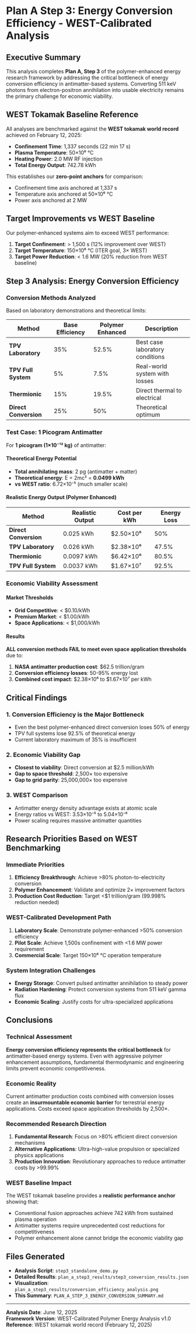 # Plan A Step 3: Energy Conversion Efficiency - WEST-Calibrated Analysis

## Executive Summary

This analysis completes **Plan A, Step 3** of the polymer-enhanced energy research framework by addressing the critical bottleneck of energy conversion efficiency in antimatter-based systems. Converting 511 keV photons from electron-positron annihilation into usable electricity remains the primary challenge for economic viability.

## WEST Tokamak Baseline Reference

All analyses are benchmarked against the **WEST tokamak world record** achieved on February 12, 2025:

- **Confinement Time**: 1,337 seconds (22 min 17 s)
- **Plasma Temperature**: 50×10⁶ °C
- **Heating Power**: 2.0 MW RF injection
- **Total Energy Output**: 742.78 kWh

This establishes our **zero-point anchors** for comparison:
- Confinement time axis anchored at 1,337 s
- Temperature axis anchored at 50×10⁶ °C  
- Power axis anchored at 2 MW

## Target Improvements vs WEST Baseline

Our polymer-enhanced systems aim to exceed WEST performance:

1. **Target Confinement**: > 1,500 s (12% improvement over WEST)
2. **Target Temperature**: 150×10⁶ °C (ITER goal, 3× WEST)
3. **Target Power Reduction**: < 1.6 MW (20% reduction from WEST baseline)

## Step 3 Analysis: Energy Conversion Efficiency

### Conversion Methods Analyzed

Based on laboratory demonstrations and theoretical limits:

| Method | Base Efficiency | Polymer Enhanced | Description |
|--------|----------------|------------------|-------------|
| **TPV Laboratory** | 35% | 52.5% | Best case laboratory conditions |
| **TPV Full System** | 5% | 7.5% | Real-world system with losses |
| **Thermionic** | 15% | 19.5% | Direct thermal to electrical |
| **Direct Conversion** | 25% | 50% | Theoretical optimum |

### Test Case: 1 Picogram Antimatter

For **1 picogram (1×10⁻¹² kg)** of antimatter:

#### Theoretical Energy Potential
- **Total annihilating mass**: 2 pg (antimatter + matter)
- **Theoretical energy**: E = 2mc² = **0.0499 kWh**
- **vs WEST ratio**: 6.72×10⁻⁵ (much smaller scale)

#### Realistic Energy Output (Polymer Enhanced)

| Method | Realistic Output | Cost per kWh | Energy Loss |
|--------|-----------------|--------------|-------------|
| **Direct Conversion** | 0.025 kWh | $2.50×10⁶ | 50% |
| **TPV Laboratory** | 0.026 kWh | $2.38×10⁶ | 47.5% |
| **Thermionic** | 0.0097 kWh | $6.42×10⁶ | 80.5% |
| **TPV Full System** | 0.0037 kWh | $1.67×10⁷ | 92.5% |

### Economic Viability Assessment

#### Market Thresholds
- **Grid Competitive**: < $0.10/kWh
- **Premium Market**: < $1.00/kWh  
- **Space Applications**: < $1,000/kWh

#### Results
**ALL conversion methods FAIL to meet even space application thresholds** due to:

1. **NASA antimatter production cost**: $62.5 trillion/gram
2. **Conversion efficiency losses**: 50-95% energy lost
3. **Combined cost impact**: $2.38×10⁶ to $1.67×10⁷ per kWh

## Critical Findings

### 1. Conversion Efficiency is the Major Bottleneck
- Even the best polymer-enhanced direct conversion loses 50% of energy
- TPV full systems lose 92.5% of theoretical energy
- Current laboratory maximum of 35% is insufficient

### 2. Economic Viability Gap
- **Closest to viability**: Direct conversion at $2.5 million/kWh
- **Gap to space threshold**: 2,500× too expensive  
- **Gap to grid parity**: 25,000,000× too expensive

### 3. WEST Comparison
- Antimatter energy density advantage exists at atomic scale
- Energy ratios vs WEST: 3.53×10⁻⁵ to 5.04×10⁻⁶
- Power scaling requires massive antimatter quantities

## Research Priorities Based on WEST Benchmarking

### Immediate Priorities
1. **Efficiency Breakthrough**: Achieve >80% photon-to-electricity conversion
2. **Polymer Enhancement**: Validate and optimize 2× improvement factors
3. **Production Cost Reduction**: Target <$1 trillion/gram (99.998% reduction needed)

### WEST-Calibrated Development Path
1. **Laboratory Scale**: Demonstrate polymer-enhanced >50% conversion efficiency
2. **Pilot Scale**: Achieve 1,500s confinement with <1.6 MW power requirement  
3. **Commercial Scale**: Target 150×10⁶ °C operation temperature

### System Integration Challenges
- **Energy Storage**: Convert pulsed antimatter annihilation to steady power
- **Radiation Hardening**: Protect conversion systems from 511 keV gamma flux
- **Economic Scaling**: Justify costs for ultra-specialized applications

## Conclusions

### Technical Assessment
**Energy conversion efficiency represents the critical bottleneck** for antimatter-based energy systems. Even with aggressive polymer enhancement assumptions, fundamental thermodynamic and engineering limits prevent economic competitiveness.

### Economic Reality
Current antimatter production costs combined with conversion losses create an **insurmountable economic barrier** for terrestrial energy applications. Costs exceed space application thresholds by 2,500×.

### Recommended Research Direction
1. **Fundamental Research**: Focus on >80% efficient direct conversion mechanisms
2. **Alternative Applications**: Ultra-high-value propulsion or specialized physics applications
3. **Production Innovation**: Revolutionary approaches to reduce antimatter costs by >99.99%

### WEST Baseline Impact
The WEST tokamak baseline provides a **realistic performance anchor** showing that:
- Conventional fusion approaches achieve 742 kWh from sustained plasma operation
- Antimatter systems require unprecedented cost reductions for competitiveness
- Polymer enhancement alone cannot bridge the economic viability gap

## Files Generated

- **Analysis Script**: `step3_standalone_demo.py`
- **Detailed Results**: `plan_a_step3_results/step3_conversion_results.json`
- **Visualization**: `plan_a_step3_results/conversion_efficiency_analysis.png`
- **This Summary**: `PLAN_A_STEP_3_ENERGY_CONVERSION_SUMMARY.md`

---

**Analysis Date**: June 12, 2025  
**Framework Version**: WEST-Calibrated Polymer Energy Analysis v1.0  
**Reference**: WEST tokamak world record (February 12, 2025)  
